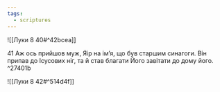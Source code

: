 ```yaml
---
tags:
  - scriptures
---
```


![[Луки 8 40#^42bcea]]

41 Аж ось прийшов муж, Яір на ім’я, що був старшим синагоги. Він припав до Ісусових ніг, та й став благати Його завітати до дому його. ^27401b

![[Луки 8 42#^514d4f]]